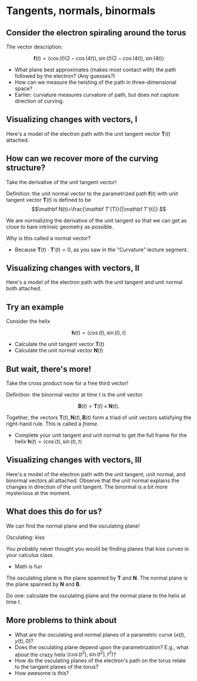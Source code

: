 Tangents, normals, binormals
============================

Consider the electron spiraling around the torus
-------------------------------------------------

The vector description:

$$\mathbf f(t)=\langle
\cos(t)(2-\cos(4t)),\sin(t)(2-\cos(4t)),\sin(4t)\rangle$$

-   What plane best approximates (makes most contact with) the path
    followed by the electron? (Any guesses?)
-   How can we measure the twisting of the path in three-dimensional
    space?
-   Earlier: curvature measures curvature of path, but does not capture
    direction of curving.

Visualizing changes with vectors, I
-----------------------------------

Here's a model of the electron path with the unit tangent vector
$\mathbf T(t)$ attached.

How can we recover more of the curving structure?
-------------------------------------------------

Take the derivative of the unit tangent vector!

Definition: the unit normal vector to the parametrized path $\mathbf
f(t)$ with unit tangent vector $\mathbf T(t)$ is defined to be
$$\mathbf N(t)=\frac{\mathbf T'(T)}{|\mathbf T'(t)|}.$$

We are normalizing the derivative of the unit tangent so that we can get
as close to bare intrinsic geometry as possible.

Why is this called a normal vector?

-   Because $\mathbf T(t)\cdot\mathbf T'(t)=0$, as you saw in the
    "Curvature" lecture segment.

Visualizing changes with vectors, II
------------------------------------

Here's a model of the electron path with the unit tangent and unit
normal both attached.

Try an example
--------------

Consider the helix

$$\mathbf h(t)=\langle\cos(t),\sin(t),t\rangle$$

-   Calculate the unit tangent vector $\mathbf T(t)$
-   Calculate the unit normal vector $\mathbf N(t)$

But wait, there's more!
-----------------------

Take the cross product now for a free third vector!

Definition: the binormal vector at time $t$ is the unit vector

$$\mathbf B(t)=\mathbf T(t)\times\mathbf N(t).$$

Together, the vectors $\mathbf T(t),\mathbf N(t),\mathbf B(t)$ form
a triad of unit vectors satisfying the right-hand rule. This is called a
*frame*.

-   Complete your unit tangent and unit normal to get the full frame for
    the helix $\mathbf h(t)=\langle\cos(t),\sin(t),t\rangle$

Visualizing changes with vectors, III
-------------------------------------

Here's a model of the electron path with the unit tangent, unit normal,
and binormal vectors all attached. Observe that the unit normal explains
the changes in direction of the unit tangent. The binormal is a bit more
mysterious at the moment.

What does this do for us?
-------------------------

We can find the normal plane and the osculating plane!

Osculating: kiss

You probably never thought you would be finding planes that kiss curves
in your calculus class.

-   Math is fun

The osculating plane is the plane spanned by $\mathbf T$ and
$\mathbf N$. The normal plane is the plane spanned by $\mathbf N$
and $\mathbf B$.

Do one: calculate the osculating plane and the normal plane to the helix
at time $t$.

More problems to think about
----------------------------

-   What are the osculating and normal planes of a parametric curve
    $(x(t),y(t),0)$?
-   Does the osculating plane depend upon the parametrization? E.g.,
    what about the crazy helix $(\cos(t^2),\sin(t^2),t^2)$?
-   How do the osculating planes of the electron's path on the torus
    relate to the tangent planes of the torus?
-   How awesome is this?

